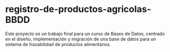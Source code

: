 # registro-de-productos-agricolas-BBDD
Este proyecto es un trabajo final para un curso de Bases de Datos, centrado en el diseño, implementación y migración de una base de datos para un sistema de   trazabilidad de productos alimentarios.
